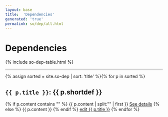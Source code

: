 ```yaml
---
layout: base
title:  'Dependencies'
generated: 'true'
permalink: so/dep/all.html
---
```


# Dependencies

{% include so-dep-table.html %}

----------

{% assign sorted = site.so-dep | sort: 'title' %}{% for p in sorted %}
<a id="al-so-dep/{{ p.title }}" class="al-dest"/>
<h2><code>{{ p.title }}</code>: {{ p.shortdef }}</h2>
{% if p.content contains "<!--details-->" %}    
{{ p.content | split:"<!--details-->" | first }}
<a href="{{ p.title }}" class="al-doc">See details</a>
{% else %}
{{ p.content }}
{% endif %}
<a href="{{ site.git_edit }}/{% if p.collection %}{{ p.relative_path }}{% else %}{{ p.path }}{% endif %}" target="#">edit {{ p.title }}</a>
{% endfor %}

